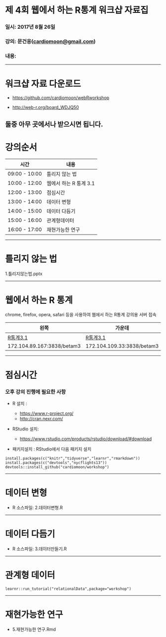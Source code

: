 # 제 4회 웹에서 하는 R통계 워크샵 자료집

### 일시: 2017년 8월 26일

### 강의: 문건웅(cardiomoon@gmail.com) 

### 내용: 

---

# 워크샵 자료 다운로드

- https://github.com/cardiomoon/webRworkshop

- http://web-r.org/board_WDJQ50

둘중 아무 곳에서나 받으시면 됩니다.
---

# 강의순서

시간  | 내용
-------|-------------
09:00 - 10:00  | 틀리지 않는 법 
10:00 - 12:00  | 웹에서 하는 R 통계 3.1
12:00 - 13:00  | 점심시간
13:00 - 14:00  | 데이터 변형
14:00 - 15:00  | 데이터 다듬기
15:00 - 16:00  | 관계형데이터
16:00 - 17:00  | 재현가능한 연구

---

# 틀리지 않는 법

1.틀리지않는법.pptx

---

# 웹에서 하는 R 통계

chrome, firefox, opera, safari 등을 사용하여 웹에서 하는 R통계 강의용 서버 접속

왼쪽 |가운데 |오른쪽
-----|-------|------
[R통계3.1](http://172.104.89.167:3838/betam3)|[R통계3.1](http://172.104.109.33:3838/betam3)|[R통계3.1](http://172.104.122.54:3838/betam3)
172.104.89.167:3838/betam3 | 172.104.109.33:3838/betam3 |172.104.122.54:3838/betam3 

---

# 점심시간

### 오후 강의 진행에 필요한 사항

- R 설치 :  
    - https://www.r-project.org/
    - http://cran.nexr.com/
    

- RStudio 설치: 
    - https://www.rstudio.com/products/rstudio/download/#download

- 패키지설치 : RStudio에서 다음 패키지 설치

```{r,eval=FALSE}
install.packages(c("knitr","tidyverse","learnr","rmarkdown"))
install.packages(c("devtools","nycflights13"))
devtools::install_github("cardiomoon/workshop")
```
---

# 데이터 변형

- R 소스파일: 2.데이터변형.R

---

# 데이터 다듬기

- R 소스파일: 3.데이터만들기.R

---

# 관계형 데이터

```{r,eval=FALSE}
learnr::run_tutorial("relationalData",package="workshop")
```


---

# 재현가능한 연구



- 5.재현가능한 연구.Rmd

